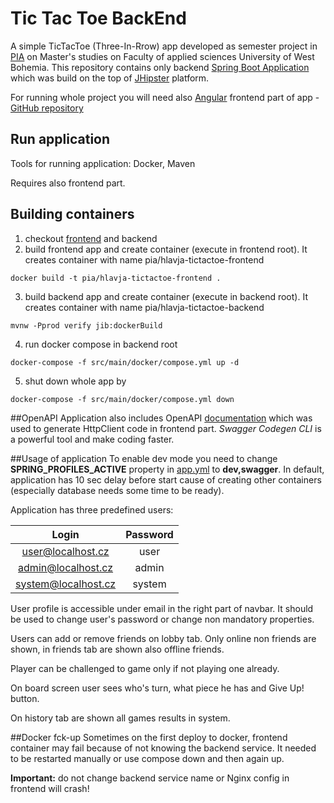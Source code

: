 # Tic Tac Toe BackEnd

A simple TicTacToe (Three-In-Rrow) app developed as semester project in [PIA](https://github.com/osvetlik/pia2020/tree/master/semester-project) on Master's studies on Faculty of applied sciences University of West Bohemia.
This repository contains only backend [Spring Boot Application](https://spring.io/projects/spring-boot) which was build on the top of [JHipster](https://www.jhipster.tech/) platform.

For running whole project you will need also [Angular](https://angular.io/) frontend part of app - [GitHub repository](https://github.com/hlavja/TicTacToe-FrontEnd)

## Run application

Tools for running application: Docker, Maven

Requires also frontend part.

## Building containers

1. checkout [frontend](https://github.com/hlavja/TicTacToe-FrontEnd) and backend
2. build frontend app and create container (execute in frontend root). It creates container with name pia/hlavja-tictactoe-frontend

```
docker build -t pia/hlavja-tictactoe-frontend .
```

3. build backend app and create container (execute in backend root). It creates container with name pia/hlavja-tictactoe-backend

```
mvnw -Pprod verify jib:dockerBuild
```

4. run docker compose in backend root

```
docker-compose -f src/main/docker/compose.yml up -d
```

5. shut down whole app by

```
docker-compose -f src/main/docker/compose.yml down
```

##OpenAPI
Application also includes OpenAPI [documentation](/src/main/swagger/swagger.yaml) which was used to generate HttpClient code in frontend part. _Swagger Codegen CLI_ is a powerful tool and make coding faster.

##Usage of application
To enable dev mode you need to change **SPRING_PROFILES_ACTIVE** property in [app.yml](src/main/docker/app.yml) to **dev,swagger**. In default, application has 10 sec delay
before start cause of creating other containers (especially database needs some time to be ready).

Application has three predefined users:

|        Login        | Password |
| :-----------------: | :------: |
|  user@localhost.cz  |   user   |
| admin@localhost.cz  |  admin   |
| system@localhost.cz |  system  |

User profile is accessible under email in the right part of navbar. It should be used to change user's password or change non mandatory properties.

Users can add or remove friends on lobby tab. Only online non friends are shown, in friends tab are shown also offline friends.

Player can be challenged to game only if not playing one already.

On board screen user sees who's turn, what piece he has and Give Up! button.

On history tab are shown all games results in system.

##Docker fck-up
Sometimes on the first deploy to docker, frontend container may fail because of not knowing the backend service. It needed to be restarted manually
or use compose down and then again up.

**Important:** do not change backend service name or Nginx config in frontend will crash!
